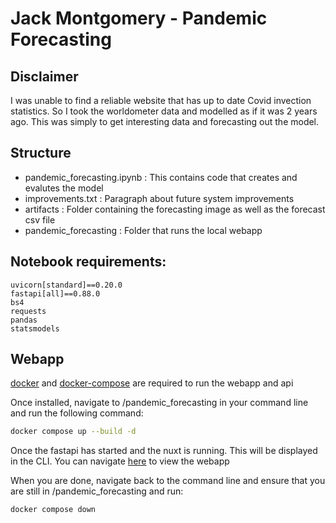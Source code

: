 # Jack Montgomery - Pandemic Forecasting

## Disclaimer

I was unable to find a reliable website that has up to date Covid invection statistics. So I took the worldometer data and modelled as if it was 2 years ago. This was simply to get interesting data and forecasting out the model.

## Structure

- pandemic_forecasting.ipynb : This contains code that creates and evalutes the model
- improvements.txt : Paragraph about future system improvements
- artifacts : Folder containing the forecasting image as well as the forecast csv file
- pandemic_forecasting : Folder that runs the local webapp

## Notebook requirements:

```
uvicorn[standard]==0.20.0
fastapi[all]==0.88.0
bs4
requests
pandas
statsmodels
```

## Webapp

[docker](https://docs.docker.com/get-started/get-docker/) and [docker-compose](https://docs.docker.com/compose/install/) are required to run the webapp and api

Once installed, navigate to /pandemic_forecasting in your command line and run the following command:

```sh
docker compose up --build -d
```

Once the fastapi has started and the nuxt is running. This will be displayed in the CLI. You can navigate [here](http://localhost:3000/) to view the webapp

When you are done, navigate back to the command line and ensure that you are still in /pandemic_forecasting and run:

```sh
docker compose down
```
